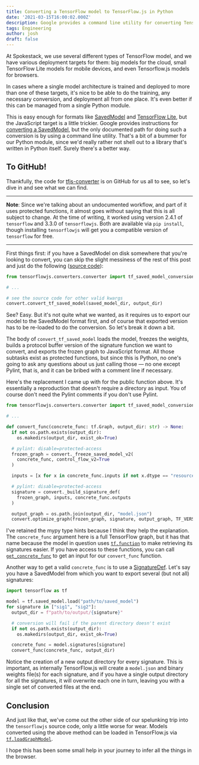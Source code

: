 ```yaml
---
title: Converting a TensorFlow model to TensorFlow.js in Python
date: '2021-03-15T16:00:02.000Z'
description: Google provides a command line utility for converting TensorFlow models into TensorFlow.js format for running in a browser, but what if you want to do that conversion in code?
tags: Engineering
author: josh
draft: false
---
```


At Spokestack, we use several different types of TensorFlow model, and we have various deployment targets for them: big models for the cloud, small TensorFlow Lite models for mobile devices, and even Tensorflow.js models for browsers.

In cases where a single model architecture is trained and deployed to more than one of these targets, it's nice to be able to do the training, any necessary conversion, and deployment all from one place. It's even better if this can be managed from a single Python module.

This is easy enough for formats like [SavedModel](https://www.tensorflow.org/guide/saved_model) and [TensorFlow Lite](https://www.tensorflow.org/lite/convert), but the JavaScript target is a little trickier. Google provides instructions for [converting a SavedModel](https://www.tensorflow.org/js/tutorials/conversion/import_saved_model), but the only documented path for doing such a conversion is by using a command line utility. That's a bit of a bummer for our Python module, since we'd really rather not shell out to a library that's written in Python itself. Surely there's a better way.

## To GitHub!

Thankfully, the code for [tfjs-converter](https://github.com/tensorflow/tfjs/tree/master/tfjs-converter) is on GitHub for us all to see, so let's dive in and see what we can find.

---

**Note**: Since we're talking about an undocumented workflow, and part of it uses protected functions, it almost goes without saying that this is all subject to change. At the time of writing, it worked using version 2.4.1 of `tensorflow` and 3.3.0 of `tensorflowjs`. Both are available via `pip install`, though installing `tensorflowjs` will get you a compatible version of `tensorflow` for free.

---

First things first: if you have a SavedModel on disk somewhere that you're looking to convert, you can skip the slight messiness of the rest of this post and just do the following ([source code](https://github.com/tensorflow/tfjs/blob/14cfeefb30f9e0af31cb5addfa182fc16909876a/tfjs-converter/python/tensorflowjs/converters/tf_saved_model_conversion_v2.py#L513)):

```python
from tensorflowjs.converters.converter import tf_saved_model_conversion_v2 as convert

# ...

# see the source code for other valid kwargs
convert.convert_tf_saved_model(saved_model_dir, output_dir)
```

See? Easy. But it's not quite what we wanted, as it requires us to export our model to the SavedModel format first, and of course that exported version has to be re-loaded to do the conversion. So let's break it down a bit.

The body of `convert_tf_saved_model` loads the model, freezes the weights, builds a protocol buffer version of the signature function we want to convert, and exports the frozen graph to JavaScript format. All those subtasks exist as protected functions, but since this is Python, no one's going to ask any questions about us just calling those — no one except Pylint, that is, and it can be bribed with a comment line if necessary.

Here's the replacement I came up with for the public function above. It's essentially a reproduction that doesn't require a directory as input. You of course don't need the Pylint comments if you don't use Pylint.

```python
from tensorflowjs.converters.converter import tf_saved_model_conversion_v2 as convert

# ...

def convert_func(concrete_func: tf.Graph, output_dir: str) -> None:
  if not os.path.exists(output_dir):
    os.makedirs(output_dir, exist_ok=True)

  # pylint: disable=protected-access
  frozen_graph = convert._freeze_saved_model_v2(
    concrete_func, control_flow_v2=True
  )

  inputs = [x for x in concrete_func.inputs if not x.dtype == "resource"]

  # pylint: disable=protected-access
  signature = convert._build_signature_def(
    frozen_graph, inputs, concrete_func.outputs
  )

  output_graph = os.path.join(output_dir, "model.json")
  convert.optimize_graph(frozen_graph, signature, output_graph, TF_VERSION)
```

I've retained the mypy type hints because I think they help the explanation. The `concrete_func` argument here is a full TensorFlow graph, but it has that name because the model in question uses [`tf.function`](https://www.tensorflow.org/api_docs/python/tf/function) to make retrieving its signatures easier. If you have access to these functions, you can call [`get_concrete_func`](https://www.tensorflow.org/guide/function#obtaining_concrete_functions) to get an input for our `convert_func` function.

Another way to get a valid `concrete_func` is to use a [SignatureDef](https://www.tensorflow.org/tfx/serving/signature_defs). Let's say you have a SavedModel from which you want to export several (but not all) signatures:

```python
import tensorflow as tf

model = tf.saved_model.load("path/to/saved_model")
for signature in ["sig1", "sig2"]:
  output_dir = f"path/to/output/{signature}"

  # conversion will fail if the parent directory doesn't exist
  if not os.path.exists(output_dir):
    os.makedirs(output_dir, exist_ok=True)

  concrete_func = model.signatures[signature]
  convert_func(concrete_func, output_dir)
```

Notice the creation of a new output directory for every signature. This is important, as internally TensorFlow.js will create a `model.json` and binary weights file(s) for each signature, and if you have a single output directory for all the signatures, it will overwrite each one in turn, leaving you with a single set of converted files at the end.

## Conclusion

And just like that, we've come out the other side of our spelunking trip into the `tensorflowjs` source code, only a little worse for wear. Models converted using the above method can be loaded in TensorFlow.js via [`tf.loadGraphModel`](https://js.tensorflow.org/api/latest/#loadGraphModel).

I hope this has been some small help in your journey to infer all the things in the browser.

